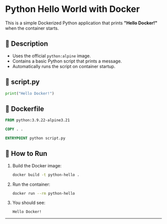 # Python Hello World with Docker
This is a simple Dockerized Python application that prints **"Hello Docker!"** when the container starts.

## 🐍 Description
- Uses the official `python:alpine` image.
- Contains a basic Python script that prints a message.
- Automatically runs the script on container startup.

## 📜 script.py
```python
print("Hello Docker!")
```

## 🐳 Dockerfile
```dockerfile
FROM python:3.9.22-alpine3.21

COPY . .

ENTRYPOINT python script.py
```

## 🚀 How to Run
1. Build the Docker image:
   ```bash
   docker build -t python-hello .
   ```
2. Run the container:
   ```bash
   docker run --rm python-hello
   ```
3. You should see:
   ```
   Hello Docker!
   ```

---

